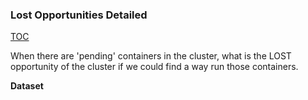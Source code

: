 ### Lost Opportunities Detailed

[TOC](#table-of-contents)

When there are 'pending' containers in the cluster, what is the LOST opportunity of the cluster if we could find a way run those containers.

**Dataset**

